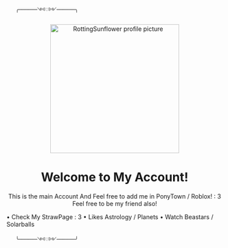        ╭──────༺♡༻──────╮ 
       
<p align="center">
  <img src="https://avatars.githubusercontent.com/u/218754534?v=4" alt="RottingSunflower profile picture" width="300"/>
</p>

<h1 align="center">Welcome to My Account!</h1>

<p align="center">
  This is the main Account And Feel free to add me in PonyTown / Roblox! : 3
  Feel free to be my friend also! 

• Check My StrawPage : 3
• Likes Astrology / Planets
• Watch Beastars / Solarballs

</p>
       
       ╰──────༺♡༻──────╯

